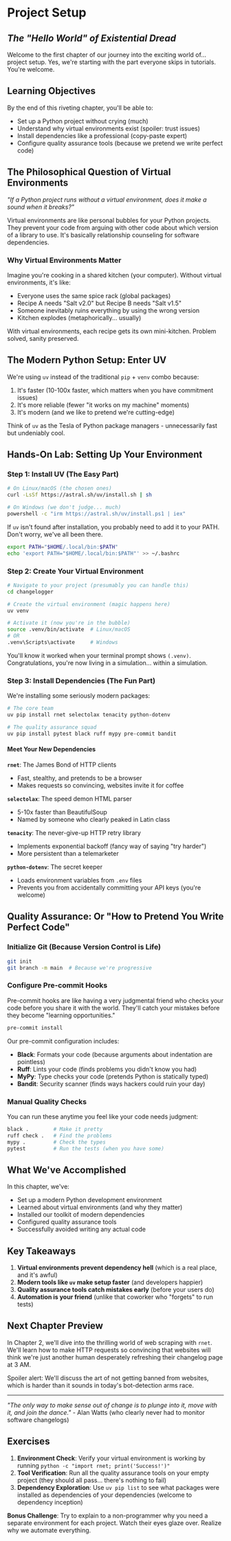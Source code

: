 # Project Setup
## *The "Hello World" of Existential Dread*

Welcome to the first chapter of our journey into the exciting world of... project setup. Yes, we're starting with the part everyone skips in tutorials. You're welcome.

## Learning Objectives

By the end of this riveting chapter, you'll be able to:
- Set up a Python project without crying (much)
- Understand why virtual environments exist (spoiler: trust issues)
- Install dependencies like a professional (copy-paste expert)
- Configure quality assurance tools (because we pretend we write perfect code)

## The Philosophical Question of Virtual Environments

*"If a Python project runs without a virtual environment, does it make a sound when it breaks?"*

Virtual environments are like personal bubbles for your Python projects. They prevent your code from arguing with other code about which version of a library to use. It's basically relationship counseling for software dependencies.

### Why Virtual Environments Matter

Imagine you're cooking in a shared kitchen (your computer). Without virtual environments, it's like:
- Everyone uses the same spice rack (global packages)
- Recipe A needs "Salt v2.0" but Recipe B needs "Salt v1.5"
- Someone inevitably ruins everything by using the wrong version
- Kitchen explodes (metaphorically... usually)

With virtual environments, each recipe gets its own mini-kitchen. Problem solved, sanity preserved.

## The Modern Python Setup: Enter UV

We're using `uv` instead of the traditional `pip` + `venv` combo because:
1. It's faster (10-100x faster, which matters when you have commitment issues)
2. It's more reliable (fewer "it works on my machine" moments)
3. It's modern (and we like to pretend we're cutting-edge)

Think of `uv` as the Tesla of Python package managers - unnecessarily fast but undeniably cool.

## Hands-On Lab: Setting Up Your Environment

### Step 1: Install UV (The Easy Part)

```bash
# On Linux/macOS (the chosen ones)
curl -LsSf https://astral.sh/uv/install.sh | sh

# On Windows (we don't judge... much)
powershell -c "irm https://astral.sh/uv/install.ps1 | iex"
```

If `uv` isn't found after installation, you probably need to add it to your PATH. Don't worry, we've all been there.

```bash
export PATH="$HOME/.local/bin:$PATH"
echo 'export PATH="$HOME/.local/bin:$PATH"' >> ~/.bashrc
```

### Step 2: Create Your Virtual Environment

```bash
# Navigate to your project (presumably you can handle this)
cd changelogger

# Create the virtual environment (magic happens here)
uv venv

# Activate it (now you're in the bubble)
source .venv/bin/activate  # Linux/macOS
# OR
.venv\Scripts\activate     # Windows
```

You'll know it worked when your terminal prompt shows `(.venv)`. Congratulations, you're now living in a simulation... within a simulation.

### Step 3: Install Dependencies (The Fun Part)

We're installing some seriously modern packages:

```bash
# The core team
uv pip install rnet selectolax tenacity python-dotenv

# The quality assurance squad
uv pip install pytest black ruff mypy pre-commit bandit
```

#### Meet Your New Dependencies

**`rnet`**: The James Bond of HTTP clients
- Fast, stealthy, and pretends to be a browser
- Makes requests so convincing, websites invite it for coffee

**`selectolax`**: The speed demon HTML parser
- 5-10x faster than BeautifulSoup
- Named by someone who clearly peaked in Latin class

**`tenacity`**: The never-give-up HTTP retry library
- Implements exponential backoff (fancy way of saying "try harder")
- More persistent than a telemarketer

**`python-dotenv`**: The secret keeper
- Loads environment variables from `.env` files
- Prevents you from accidentally committing your API keys (you're welcome)

## Quality Assurance: Or "How to Pretend You Write Perfect Code"

### Initialize Git (Because Version Control is Life)

```bash
git init
git branch -m main  # Because we're progressive
```

### Configure Pre-commit Hooks

Pre-commit hooks are like having a very judgmental friend who checks your code before you share it with the world. They'll catch your mistakes before they become "learning opportunities."

```bash
pre-commit install
```

Our pre-commit configuration includes:
- **Black**: Formats your code (because arguments about indentation are pointless)
- **Ruff**: Lints your code (finds problems you didn't know you had)
- **MyPy**: Type checks your code (pretends Python is statically typed)
- **Bandit**: Security scanner (finds ways hackers could ruin your day)

### Manual Quality Checks

You can run these anytime you feel like your code needs judgment:

```bash
black .        # Make it pretty
ruff check .   # Find the problems
mypy .         # Check the types
pytest         # Run the tests (when you have some)
```

## What We've Accomplished

In this chapter, we've:
- Set up a modern Python development environment
- Learned about virtual environments (and why they matter)
- Installed our toolkit of modern dependencies
- Configured quality assurance tools
- Successfully avoided writing any actual code

## Key Takeaways

1. **Virtual environments prevent dependency hell** (which is a real place, and it's awful)
2. **Modern tools like `uv` make setup faster** (and developers happier)
3. **Quality assurance tools catch mistakes early** (before your users do)
4. **Automation is your friend** (unlike that coworker who "forgets" to run tests)

## Next Chapter Preview

In Chapter 2, we'll dive into the thrilling world of web scraping with `rnet`. We'll learn how to make HTTP requests so convincing that websites will think we're just another human desperately refreshing their changelog page at 3 AM.

Spoiler alert: We'll discuss the art of not getting banned from websites, which is harder than it sounds in today's bot-detection arms race.

---

*"The only way to make sense out of change is to plunge into it, move with it, and join the dance."* - Alan Watts (who clearly never had to monitor software changelogs)

## Exercises

1. **Environment Check**: Verify your virtual environment is working by running `python -c "import rnet; print('Success!')"`
2. **Tool Verification**: Run all the quality assurance tools on your empty project (they should all pass... there's nothing to fail)
3. **Dependency Exploration**: Use `uv pip list` to see what packages were installed as dependencies of your dependencies (welcome to dependency inception)

**Bonus Challenge**: Try to explain to a non-programmer why you need a separate environment for each project. Watch their eyes glaze over. Realize why we automate everything.
